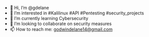 - 👋 Hi, I’m @gdelane
- 👀 I’m interested in #Kalilinux #API #Pentesting #security_projects
- 🌱 I’m currently learning Cybersecurity
- 💞️ I’m looking to collaborate on security measures
- 📫 How to reach me: godwindelane14@gmail.com

<!---
gdelane/gdelane is a ✨ special ✨ repository because its `README.md` (this file) appears on your GitHub profile.
You can click the Preview link to take a look at your changes.
--->
